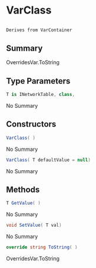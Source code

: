 # VarClass<T>

## 
```c#
Derives from VarContainer
```

## Summary

OverridesVar.ToString
## Type Parameters

```c#
T is INetworkTable, class, 
```
No Summary
## Constructors

```c#
VarClass( ) 
```
No Summary
```c#
VarClass( T defaultValue = null) 
```
No Summary
## Methods

```c#
T GetValue( ) 
```
No Summary
```c#
void SetValue( T val) 
```
No Summary
```c#
override string ToString( ) 
```
OverridesVar.ToString
